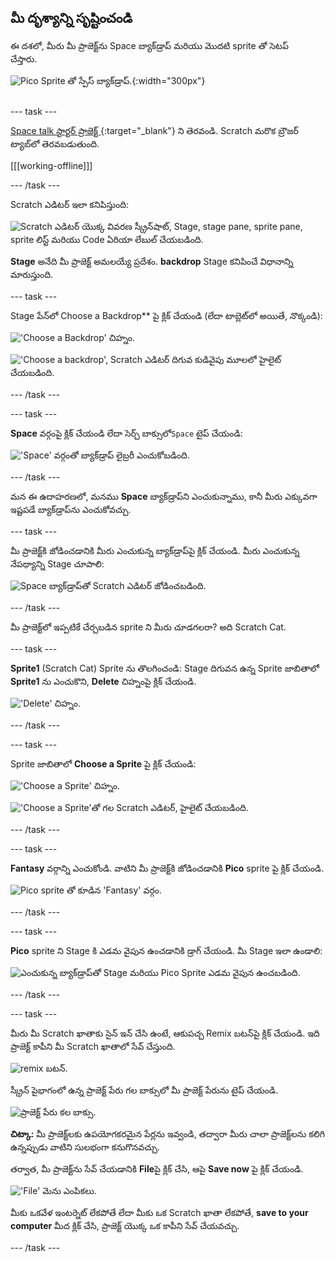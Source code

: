 ## మీ దృశ్యాన్ని సృష్టించండి

<div style="display: flex; flex-wrap: wrap">
<div style="flex-basis: 200px; flex-grow: 1; margin-right: 15px;">
ఈ దశలో, మీరు మీ ప్రాజెక్ట్‌ను Space బ్యాక్‌డ్రాప్ మరియు మొదటి sprite తో సెటప్ చేస్తారు. 
</div>
<div>

![Pico Sprite తో స్పేస్ బ్యాక్‌డ్రాప్.](images/backdrop-step.png){:width="300px"}

</div>
</div>

--- task ---

[Space talk స్టార్టర్ ప్రాజెక్ట్ ](https://scratch.mit.edu/projects/582213331/editor){:target="_blank"} ని తెరవండి. Scratch మరొక బ్రౌజర్ ట్యాబ్‌లో తెరవబడుతుంది.

[[[working-offline]]]

--- /task ---

Scratch ఎడిటర్ ఇలా కనిపిస్తుంది:

![Scratch ఎడిటర్ యొక్క వివరణ స్క్రీన్‌షాట్, Stage, stage pane, sprite pane, sprite లిస్ట్ మరియు Code ఏరియా లేబుల్ చేయబడింది.](images/scratch-interface.png)

**Stage** అనేది మీ ప్రాజెక్ట్ అమలయ్యే ప్రదేశం. **backdrop** Stage కనిపించే విధానాన్ని మారుస్తుంది.

--- task ---

Stage పేన్‌లో </strong> Choose a Backdrop** పై క్లిక్ చేయండి (లేదా టాబ్లెట్‌లో అయితే, నొక్కండి):</p>

!['Choose a Backdrop' చిహ్నం.](images/backdrop-button.png)

!['Choose a backdrop', Scratch ఎడిటర్ దిగువ కుడివైపు మూలలో హైలైట్ చేయబడింది.](images/choose-a-backdrop.png)

--- /task ---

--- task ---

**Space** వర్గంపై క్లిక్ చేయండి లేదా సెర్చ్ బాక్సులో`Space` టైప్ చేయండి:

!['Space' వర్గంతో బ్యాక్‌డ్రాప్ లైబ్రరీ ఎంచుకోబడింది.](images/space-backdrops.png)

--- /task ---

మన ఈ ఉదాహరణలో, మనము **Space** బ్యాక్‌డ్రాప్‌ని ఎంచుకున్నాము, కానీ మీరు ఎక్కువగా ఇష్టపడే బ్యాక్‌డ్రాప్‌ను ఎంచుకోవచ్చు.

--- task ---

మీ ప్రాజెక్ట్‌కి జోడించడానికి మీరు ఎంచుకున్న బ్యాక్‌డ్రాప్‌పై క్లిక్ చేయండి. మీరు ఎంచుకున్న నేపథ్యాన్ని Stage చూపాలి:

![Space బ్యాక్‌డ్రాప్‌తో Scratch ఎడిటర్ జోడించబడింది.](images/inserted-backdrop.png)

--- /task ---

మీ ప్రాజెక్ట్‌లో ఇప్పటికే చేర్చబడిన sprite ని మీరు చూడగలరా? అది Scratch Cat.

--- task ---

**Sprite1** (Scratch Cat) Sprite ను తొలగించండి: Stage దిగువన ఉన్న Sprite జాబితాలో **Sprite1** ను ఎంచుకొని, **Delete** చిహ్నంపై క్లిక్ చేయండి.

!['Delete' చిహ్నం.](images/delete-sprite.png)

--- /task ---

--- task ---

Sprite జాబితాలో **Choose a Sprite** పై క్లిక్ చేయండి:

!['Choose a Sprite' చిహ్నం.](images/sprite-button.png)

!['Choose a Sprite'తో గల Scratch ఎడిటర్, హైలైట్ చేయబడింది.](images/choose-a-sprite.png)

--- /task ---

--- task ---

**Fantasy** వర్గాన్ని ఎంచుకోండి. వాటిని మీ ప్రాజెక్ట్‌కి జోడించడానికి **Pico** sprite పై క్లిక్ చేయండి.

![Pico sprite తో కూడిన 'Fantasy' వర్గం.](images/fantasy-pico.png)

--- /task ---

--- task ---

**Pico** sprite ని Stage కి ఎడమ వైపున ఉంచడానికి డ్రాగ్ చేయండి. మీ Stage ఇలా ఉండాలి:

![ఎంచుకున్న బ్యాక్‌డ్రాప్‌తో Stage మరియు Pico Sprite ఎడమ వైపున ఉంచబడింది.](images/pico-on-stage.png)

--- /task ---

--- task ---

మీరు మీ Scratch ఖాతాకు సైన్ ఇన్ చేసి ఉంటే, ఆకుపచ్చ Remix బటన్‌పై క్లిక్ చేయండి. ఇది ప్రాజెక్ట్ కాపీని మీ Scratch ఖాతాలో సేవ్ చేస్తుంది.

![remix బటన్.](images/remix-button.png)

స్క్రీన్ పైభాగంలో ఉన్న ప్రాజెక్ట్ పేరు గల బాక్సులో మీ ప్రాజెక్ట్ పేరును టైప్ చేయండి.

![ప్రాజెక్ట్ పేరు కల బాక్సు.](images/project-name.png)

**చిట్కా:** మీ ప్రాజెక్ట్‌లకు ఉపయోగకరమైన పేర్లను ఇవ్వండి, తద్వారా మీరు చాలా ప్రాజెక్ట్‌లను కలిగి ఉన్నప్పుడు వాటిని సులభంగా కనుగొనవచ్చు.

తర్వాత, మీ ప్రాజెక్ట్‌ను సేవ్ చేయడానికి **File**పై క్లిక్ చేసి, ఆపై **Save now** పై క్లిక్ చేయండి.

!['File' మెను ఎంపికలు.](images/file-menu.png)

మీకు ఒకవేళ ఇంటర్నెట్ లేకపోతే లేదా మీకు ఒక Scratch ఖాతా లేకపోతే, **save to your computer** మీద క్లిక్ చేసి, ప్రాజెక్ట్ యొక్క ఒక కాపీని సేవ్ చేయవచ్చు.

--- /task ---


